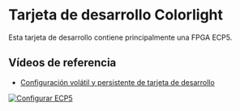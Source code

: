 # Tarjeta de desarrollo Colorlight

Esta tarjeta de desarrollo contiene principalmente una FPGA ECP5.

## Vídeos de referencia

* [Configuración volátil y persistente de tarjeta de desarrollo](https://www.youtube.com/watch?v=4sJpcMFYmwM)

[![Configurar ECP5](https://img.youtube.com/vi/4sJpcMFYmwM/0.jpg)](https://www.youtube.com/watch?v=4sJpcMFYmwM "Configurar ECP5")

